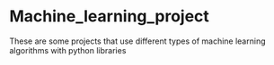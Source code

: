 # Machine_learning_project
These are some projects that use different types of machine learning algorithms with python libraries
